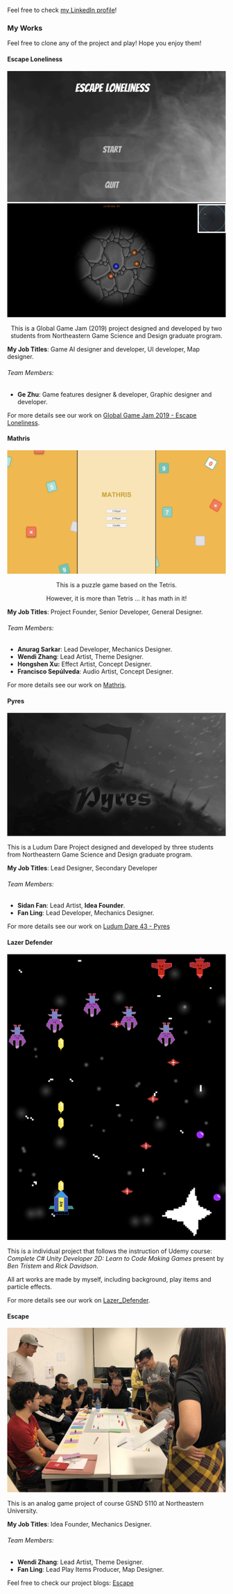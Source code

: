 Feel free to check [my LinkedIn profile](https://www.linkedin.com/in/hao-tian-b405ba7a/)!

### My Works
Feel free to clone any of the project and play! Hope you enjoy them!

#### Escape Loneliness

![Escape Loneliness image](/images/el0.png)
![Escape Loneliness ss image](/images/el1.png)

<p align="center">
This is a Global Game Jam (2019) project designed and developed by two students from Northeastern Game Science and Design graduate program.
</p>

**My Job Titles**: Game AI designer and developer, UI developer, Map designer.
###### Team Members:
* **Ge Zhu**: Game features designer & developer, Graphic designer and developer.

For more details see our work on [Global Game Jam 2019 - Escape Loneliness](https://globalgamejam.org/2019/games/escape-loneliness).

#### Mathris

![Mathris image](/images/mathris.png)

<p align="center">
This is a puzzle game based on the Tetris.
</p>

<p align="center">
However, it is more than Tetris ... it has math in it!
</p>

**My Job Titles**: Project Founder, Senior Developer, General Designer.
###### Team Members:
* **Anurag Sarkar**: Lead Developer, Mechanics Designer.
* **Wendi Zhang**: Lead Artist, Theme Designer.
* **Hongshen Xu:** Effect Artist, Concept Designer.
* **Francisco Sepúlveda**: Audio Artist, Concept Designer.

For more details see our work on [Mathris](https://tian4damien.itch.io/mathris).

#### Pyres

![Pyres image](/images/Pyres.jpeg)

This is a Ludum Dare Project designed and developed by three students from Northeastern Game Science and Design graduate program.

**My Job Titles**: Lead Designer, Secondary Developer
###### Team Members:
* **Sidan Fan**: Lead Artist, **Idea Founder**.
* **Fan Ling**: Lead Developer, Mechanics Designer.

For more details see our work on [Ludum Dare 43 - Pyres](https://ldjam.com/events/ludum-dare/43/pryes)

#### Lazer Defender

![Lazer Defender image](/images/Lazer_Defender.png)

This is a individual project that follows the instruction of Udemy course:  
*Complete C# Unity Developer 2D: Learn to Code Making Games* present by *Ben Tristem* and *Rick Davidson*.

All art works are made by myself, including background, play items and particle effects.

For more details see our work on [Lazer_Defender](https://tian4damien.itch.io/laser-defender).

#### Escape

![Escape image](/images/escape.jpg)

This is an analog game project of course GSND 5110 at Northeastern University.

**My Job Titles**: Idea Founder, Mechanics Designer.
###### Team Members:
* **Wendi Zhang**: Lead Artist, Theme Designer.
* **Fan Ling**: Lead Play Items Producer, Map Designer.

Feel free to check our project blogs: [Escape](https://tianhao1.wixsite.com/gsnd5110project1)

<!--#### Block Breaker-->
<!---->
<!--![Block Breaker image](/images/Block_Breaker.png)-->
<!---->
<!--This is a individual project that follows the instruction of Udemy course:  -->
<!--*Complete C# Unity Developer 2D: Learn to Code Making Games* present by *Ben Tristem* and *Rick Davidson*.-->
<!---->
<!--For more details see our work on [GitHub - Block Breaker](https://github.com/riffsircar/Mathris).-->


